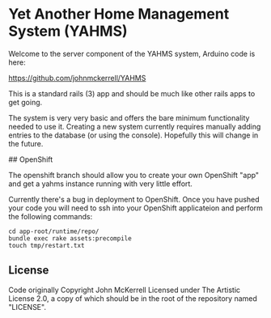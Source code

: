 # Yet Another Home Management System (YAHMS)

Welcome to the server component of the YAHMS system, Arduino code is here:

https://github.com/johnmckerrell/YAHMS

This is a standard rails (3) app and should be much like other rails apps
to get going.

The system is very very basic and offers the bare minimum functionality
needed to use it. Creating a new system currently requires manually
adding entries to the database (or using the console). Hopefully this will
change in the future.

## OpenShift

The openshift branch should allow you to create your own OpenShift "app"
and get a yahms instance running with very little effort.

Currently there's a bug in deployment to OpenShift. Once you have pushed
your code you will need to ssh into your OpenShift applicateion and
perform the following commands:

    cd app-root/runtime/repo/
    bundle exec rake assets:precompile
    touch tmp/restart.txt

## License

Code originally Copyright John McKerrell
Licensed under The Artistic License 2.0, a copy of which should be in the
root of the repository named "LICENSE".
